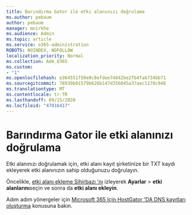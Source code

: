 ```yaml
---
title: Barındırma Gator ile etki alanınızı doğrulama
ms.author: pebaum
author: pebaum
manager: mnirkhe
ms.audience: Admin
ms.topic: article
ms.service: o365-administration
ROBOTS: NOINDEX, NOFOLLOW
localization_priority: Normal
ms.collection: Adm_O365
ms.custom:
- "1"
ms.openlocfilehash: e364551f50e8c8efdee74842be2fb4fab734bb71
ms.sourcegitcommit: 78939b01579b626b147d356045a37aec1170c948
ms.translationtype: MT
ms.contentlocale: tr-TR
ms.lasthandoff: 09/15/2020
ms.locfileid: "47816417"
---
```

# <a name="verify-your-domain-with-hostgator"></a>Barındırma Gator ile etki alanınızı doğrulama

Etki alanınızı doğrulamak için, etki alanı kayıt şirketinize bir TXT kaydı ekleyerek etki alanınızın sahip olduğunuzu doğrulayın. 

Öncelikle, [etki alanı ekleme Sihirbazı 'nı](https://admin.microsoft.com/Adminportal#/Domains) izleyerek **Ayarlar** \> **etki alanlarını**seçin ve sonra da **etki alanı ekleyin**.
  
Adım adım yönergeler için [Microsoft 365 Için HostGator 'DA DNS kayıtları oluşturma](https://docs.microsoft.com/microsoft-365/admin/dns/create-dns-records-at-hostgator) konusuna bakın.